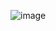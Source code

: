 ![image](https://user-images.githubusercontent.com/37383368/152007386-3b834bcb-1d73-4a50-862d-1bccc9741b1a.png)
